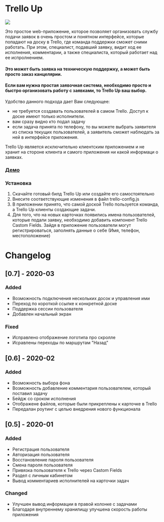 # Trello Up

<img src="http://dkonnov.ru/github/trello-up.gif">

Это простое web-приложение, которое позволяет организовать службу подачи заявок в очень простом и понятном интерфейсе, которые попадают на доску в Trello, где команда поддержки сможет сними работать.
При этом, специалист, подавший заявку, видит ход ее исполнения, комментарии, а также специалиста, который работает над ее испролнением.

#### Это может быть заявка на техническую поддержку, а может быть просто заказ канцелярии.

#### Если вам нужна простая заявочная система, необходимо просто и быстро организовать работу с заявками, то Trello Up ваш выбор.

Удобство данного подхода дает Вам следующее:

- не требуется создавать пользователей в самом Trello. Доступ к доске имеют только исполнители.
- вам сразу видно кто подал задачу
- если задача принята по телефону, то вы можете выбрать заявителя из списка текущих пользователей, а заявитель сможет наблюдать за ней в интерфейсе приложения.

Trello Up является исключительно клиентским приложением и не хранит на стороне клиента и самого приложения ни какой информаци о заявках.

### [Демо](http://trello-up.ru/)

### Установка

1. Скачайте готовый билд Trello Up или создайте его самостоятельно
2. Внесите соответствующие изменения в файл trello-config.js
3. В приложении принято, что самой доской Trello пользуется команда, а Trello Up клиенты создающие задачи.
4. Для того, что на новых карточках появились имена пользователей, которые подали заявку, необходимо добавить компонент Trello Castom Fields.
   Зайдя в приложение пользователи могут регистрироваться, заполнять данные о себе (Имя, телефон, местоположение)

# Changelog

## [0.7] - 2020-03

### Added

- Возможность подключения нескольких досок и управления ими
- Переход по короткой ссылке к конкретной доске
- Поддержка сессии пользователя
- Добавлен начальный экран

### Fixed

- Исправлено отображение логотипа про скролле
- Исравлены переходы по маршрутам "Назад"

## [0.6] - 2020-02

### Added

- Возможность выбора фона
- Возможность добавление комментария пользователем, который поставил задачу
- Бейдж со сроком исполнения
- Отображене файлов, которые были прикреплены к карточке в Trello
- Передалан роутинг с целью внедрения нового функционала

## [0.5] - 2020-01

### Added

- Регистрация пользователя
- Авторизация пользователя
- Восстановление пароля пользователя
- Смена пароля пользователя
- Привязка пользователя к Trello через Castom Fields
- Раздел с личным кабинетом
- Вывод комментариев исполнителей на карточки задач

### Changed

- Улучшен вывод информации в правой колонке с задачами
- Благодаря внутреннему хранилищу улучшена скорость работы приложения
